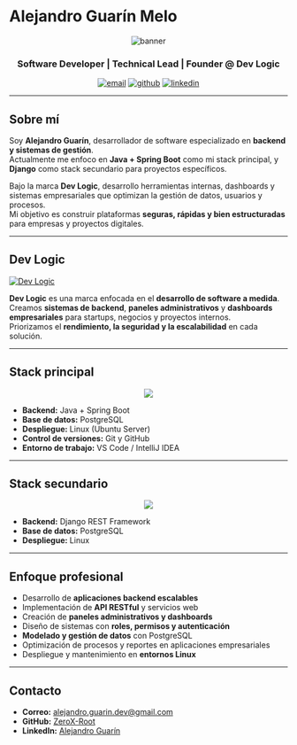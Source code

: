 # Alejandro Guarín Melo
<p align="center">

  <img src="https://github.com/ZeroX-Root/ZeroX-Root/blob/main/bannerGit.png" alt="banner" />

</p>

<h3 align="center">Software Developer | Technical Lead | Founder @ Dev Logic</h3>

<p align="center">
  <a href="mailto:alejandro.guarin.dev@gmail.com"><img src="https://img.shields.io/badge/Email-D14836?style=for-the-badge&logo=gmail&logoColor=white" alt="email"/></a>
  <a href="https://github.com/ZeroX-Root"><img src="https://img.shields.io/badge/GitHub-000000?style=for-the-badge&logo=github&logoColor=white" alt="github"/></a>
  <a href="https://www.linkedin.com/in/alejandro-guarin-melo/" target="_blank"><img src="https://img.shields.io/badge/LinkedIn-0A66C2?style=for-the-badge&logo=linkedin&logoColor=white" alt="linkedin"/></a>
</p>

---

## Sobre mí

Soy **Alejandro Guarín**, desarrollador de software especializado en **backend y sistemas de gestión**.  
Actualmente me enfoco en **Java + Spring Boot** como mi stack principal, y **Django** como stack secundario para proyectos específicos.  

Bajo la marca **Dev Logic**, desarrollo herramientas internas, dashboards y sistemas empresariales que optimizan la gestión de datos, usuarios y procesos.  
Mi objetivo es construir plataformas **seguras, rápidas y bien estructuradas** para empresas y proyectos digitales.

---

## Dev Logic

[![Dev Logic](https://img.shields.io/badge/Dev%20Logic-Desarrollo%20de%20Software-blue?style=for-the-badge)](https://github.com/Dev-Logic-Desarrollo-de-software/Dev-Logic-Desarrollo-de-software)

**Dev Logic** es una marca enfocada en el **desarrollo de software a medida**.  
Creamos **sistemas de backend**, **paneles administrativos** y **dashboards empresariales** para startups, negocios y proyectos internos.  
Priorizamos el **rendimiento, la seguridad y la escalabilidad** en cada solución.

---

## Stack principal

<p align="center">
  <img src="https://skillicons.dev/icons?i=java,spring,postgres,linux,git,github,vscode&theme=dark" />
</p>

- **Backend:** Java + Spring Boot  
- **Base de datos:** PostgreSQL  
- **Despliegue:** Linux (Ubuntu Server)  
- **Control de versiones:** Git y GitHub  
- **Entorno de trabajo:** VS Code / IntelliJ IDEA  

---

## Stack secundario

<p align="center">
  <img src="https://skillicons.dev/icons?i=python,django&theme=dark" />
</p>

- **Backend:** Django REST Framework  
- **Base de datos:** PostgreSQL  
- **Despliegue:** Linux  

---

## Enfoque profesional

- Desarrollo de **aplicaciones backend escalables**  
- Implementación de **API RESTful** y servicios web  
- Creación de **paneles administrativos y dashboards**  
- Diseño de sistemas con **roles, permisos y autenticación**  
- **Modelado y gestión de datos** con PostgreSQL  
- Optimización de procesos y reportes en aplicaciones empresariales  
- Despliegue y mantenimiento en **entornos Linux**

---

## Contacto

- **Correo:** [alejandro.guarin.dev@gmail.com](mailto:alejandro.guarin.dev@gmail.com)  
- **GitHub:** [ZeroX-Root](https://github.com/ZeroX-Root)  
- **LinkedIn:** [Alejandro Guarín](https://www.linkedin.com/in/alejandro-guarin-melo/)  
